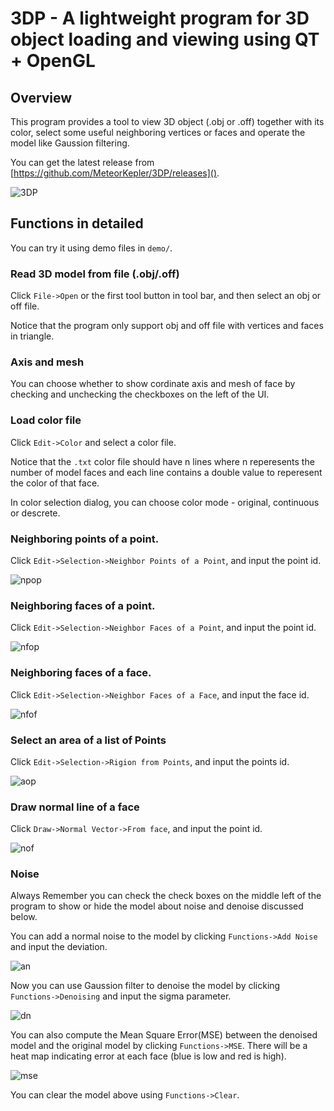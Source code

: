 # 3DP - A lightweight program for 3D object loading and viewing using QT + OpenGL

## Overview

This program provides a tool to view 3D object (.obj or .off) together with its color, select some useful neighboring vertices or faces and operate the model like Gaussion filtering.

You can get the latest release from [https://github.com/MeteorKepler/3DP/releases]().

![3DP](https://github.com/MeteorKepler/3DP/raw/master/doc/image/3DP.png)

## Functions in detailed

You can try it using demo files in `demo/`.

### Read 3D model from file (.obj/.off)

Click `File->Open` or the first tool button in tool bar, and then select an obj or off file.

Notice that the program only support obj and off file with vertices and faces in triangle.

### Axis and mesh

You can choose whether to show cordinate axis and mesh of face by checking and unchecking the checkboxes on the left of the UI.

### Load color file

Click `Edit->Color` and select a color file.

Notice that the `.txt` color file should have n lines where n reperesents the number of model faces and each line contains a double value to reperesent the color of that face.

In color selection dialog, you can choose color mode - original, continuous or descrete.

### Neighboring points of a point.

Click `Edit->Selection->Neighbor Points of a Point`, and input the point id.

![npop](https://github.com/MeteorKepler/3DP/raw/master/doc/image/npop.png)

### Neighboring faces of a point.

Click `Edit->Selection->Neighbor Faces of a Point`, and input the point id.

![nfop](https://github.com/MeteorKepler/3DP/raw/master/doc/image/nfop.png)

### Neighboring faces of a face.

Click `Edit->Selection->Neighbor Faces of a Face`, and input the face id.

![nfof](https://github.com/MeteorKepler/3DP/raw/master/doc/image/nfof.png)

### Select an area of a list of Points

Click `Edit->Selection->Rigion from Points`, and input the points id.

![aop](https://github.com/MeteorKepler/3DP/raw/master/doc/image/aop.png)

### Draw normal line of a face

Click `Draw->Normal Vector->From face`, and input the point id.

![nof](https://github.com/MeteorKepler/3DP/raw/master/doc/image/nof.png)

### Noise

Always Remember you can check the check boxes on the middle left of the program to show or hide the model about noise and denoise discussed below.

You can add a normal noise to the model by clicking `Functions->Add Noise` and input the deviation.

![an](https://github.com/MeteorKepler/3DP/raw/master/doc/image/an.png)

Now you can use Gaussion filter to denoise the model by clicking `Functions->Denoising` and input the sigma parameter.

![dn](https://github.com/MeteorKepler/3DP/raw/master/doc/image/dn.png)

You can also compute the Mean Square Error(MSE) between the denoised model and the original model by clicking `Functions->MSE`. There will be a heat map indicating error at each face (blue is low and red is high).

![mse](https://github.com/MeteorKepler/3DP/raw/master/doc/image/mse.png)

You can clear the model above using `Functions->Clear`.
